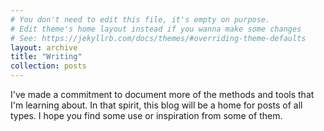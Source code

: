 ```yaml
---
# You don't need to edit this file, it's empty on purpose.
# Edit theme's home layout instead if you wanna make some changes
# See: https://jekyllrb.com/docs/themes/#overriding-theme-defaults
layout: archive
title: "Writing"
collection: posts
---
```


I've made a commitment to document more of the methods and tools that I'm learning about. In that spirit, this blog will be a home for posts of all types. I hope you find some use or inspiration from some of them.